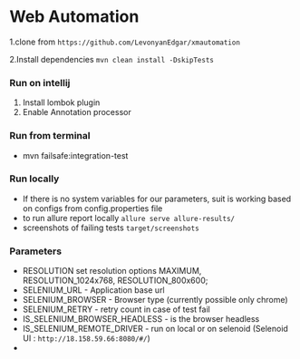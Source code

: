 Web Automation
=======================


 1.clone from `https://github.com/LevonyanEdgar/xmautomation`

 2.Install dependencies
   `mvn clean install -DskipTests`


### Run on intellij

 1. Install lombok plugin
 2. Enable Annotation processor

### Run from terminal
- mvn failsafe:integration-test

### Run locally

- If there is no system variables for our parameters, suit is working based on configs from config.properties file
- to run allure report locally `allure serve allure-results/`
- screenshots of failing tests `target/screenshots`



### Parameters
- RESOLUTION  set  resolution  options  MAXIMUM, RESOLUTION_1024x768, RESOLUTION_800x600;
- SELENIUM_URL - Application base url
- SELENIUM_BROWSER - Browser type (currently possible only chrome)
- SELENIUM_RETRY - retry count in case of test fail
- IS_SELENIUM_BROWSER_HEADLESS - is the browser headless
- IS_SELENIUM_REMOTE_DRIVER - run on local or on selenoid (Selenoid UI : `http://18.158.59.66:8080/#/`)
- 
